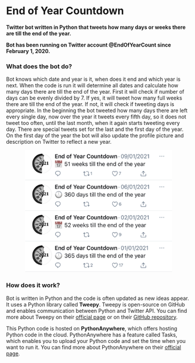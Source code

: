 # End of Year Countdown
**Twitter bot written in Python that tweets how many days or weeks there are till the end of the year.**

**Bot has been running on Twitter account @EndOfYearCount since February 1, 2020.**

### What does the bot do?
Bot knows which date and year is it, when does it end and which year is next. When the code is run it will determine all dates and calculate how many days there are till the end of the year. First it will check if number of days can be evenly divided by 7. If yes, it will tweet how many full weeks there are till the end of the year. If not, it will check if tweeting days is appropriate. In the beginning the bot tweeted how many days there are left every single day, now over the year it tweets every fifth day, so it does not tweet too often, until the last month, when it again starts tweeting every day. There are special tweets set for the last and the first day of the year. On the first day of the year the bot will also update the profile picture and description on Twitter to reflect a new year.

<p align="center">
  <img src="images/image1.jpg" width=400>
<p>

### How does it work?
Bot is written in Python and the code is often updated as new ideas appear. It uses a Python library called __Tweepy__. Tweepy is open-source on GitHub and enables communication between Python and Twitter API. You can find more about Tweepy on their [official page](https://www.tweepy.org/) or on their [GitHub repository](https://github.com/tweepy/tweepy).

This Python code is hosted on __PythonAnywhere__, which offers hosting Python code in the cloud. PythonAnywhere has a feature called Tasks, which enables you to upload your Python code and set the time when you want to run it. You can find more about PythonAnywhere on their [official page](https://www.pythonanywhere.com/).
